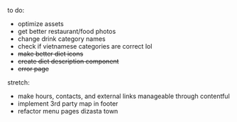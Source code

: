 to do:
- optimize assets
- get better restaurant/food photos
- change drink category names
- check if vietnamese categories are correct lol
- ~~make better diet icons~~
- ~~create diet description component~~
- ~~error page~~

stretch:
- make hours, contacts, and external links manageable through contentful
- implement 3rd party map in footer
- refactor menu pages dizasta town